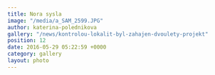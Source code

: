 ```yaml
---
title: Nora sysla
image: "/media/a_SAM_2599.JPG"
author: katerina-polednikova
gallery: "/news/kontrolou-lokalit-byl-zahajen-dvoulety-projekt"
position: 12
date: 2016-05-29 05:22:59 +0000
category: gallery
layout: photo
---
```

